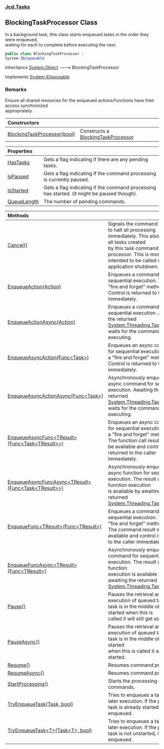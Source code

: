 ### [Jcd.Tasks](Jcd.Tasks.md 'Jcd.Tasks')

## BlockingTaskProcessor Class

In a background task, this class starts enqueued tasks in the order they were enqueued,  
waiting for each to complete before executing the next.

```csharp
public class BlockingTaskProcessor :
System.IDisposable
```

Inheritance [System.Object](https://docs.microsoft.com/en-us/dotnet/api/System.Object 'System.Object') &#129106; BlockingTaskProcessor

Implements [System.IDisposable](https://docs.microsoft.com/en-us/dotnet/api/System.IDisposable 'System.IDisposable')

### Remarks
Ensure all shared resources for the enqueued actions/functions have their access synchronized  
appropriately.

| Constructors | |
| :--- | :--- |
| [BlockingTaskProcessor(bool)](Jcd.Tasks.BlockingTaskProcessor.BlockingTaskProcessor(bool).md 'Jcd.Tasks.BlockingTaskProcessor.BlockingTaskProcessor(bool)') | Constructs a [BlockingTaskProcessor](Jcd.Tasks.BlockingTaskProcessor.md 'Jcd.Tasks.BlockingTaskProcessor') |

| Properties | |
| :--- | :--- |
| [HasTasks](Jcd.Tasks.BlockingTaskProcessor.HasTasks.md 'Jcd.Tasks.BlockingTaskProcessor.HasTasks') | Gets a flag indicating if there are any pending tasks. |
| [IsPaused](Jcd.Tasks.BlockingTaskProcessor.IsPaused.md 'Jcd.Tasks.BlockingTaskProcessor.IsPaused') | Gets a flag indicating if the command processing is currently paused. |
| [IsStarted](Jcd.Tasks.BlockingTaskProcessor.IsStarted.md 'Jcd.Tasks.BlockingTaskProcessor.IsStarted') | Gets a flag indicating if the command processing has started. (it might be paused though). |
| [QueueLength](Jcd.Tasks.BlockingTaskProcessor.QueueLength.md 'Jcd.Tasks.BlockingTaskProcessor.QueueLength') | The number of pending commands. |

| Methods | |
| :--- | :--- |
| [Cancel()](Jcd.Tasks.BlockingTaskProcessor.Cancel().md 'Jcd.Tasks.BlockingTaskProcessor.Cancel()') | Signals the command processor to halt all processing immediately. This also cancels all tasks created<br/>by this task command processor. This is mostly intended to be called during application shutdown. |
| [EnqueueAction(Action)](Jcd.Tasks.BlockingTaskProcessor.EnqueueAction(System.Action).md 'Jcd.Tasks.BlockingTaskProcessor.EnqueueAction(System.Action)') | Enqueues a command for sequential execution. This is a "fire and forget" method.<br/>Control is returned to the caller immediately. |
| [EnqueueActionAsync(Action)](Jcd.Tasks.BlockingTaskProcessor.EnqueueActionAsync(System.Action).md 'Jcd.Tasks.BlockingTaskProcessor.EnqueueActionAsync(System.Action)') | Enqueues a command for sequential execution. Awaiting the returned [System.Threading.Tasks.Task](https://docs.microsoft.com/en-us/dotnet/api/System.Threading.Tasks.Task 'System.Threading.Tasks.Task')<br/>waits for the command to finish executing. |
| [EnqueueAsyncAction(Func&lt;Task&gt;)](Jcd.Tasks.BlockingTaskProcessor.EnqueueAsyncAction(System.Func_System.Threading.Tasks.Task_).md 'Jcd.Tasks.BlockingTaskProcessor.EnqueueAsyncAction(System.Func<System.Threading.Tasks.Task>)') | Enqueues an async command for sequential execution. This is a "fire and forget" method.<br/>Control is returned to the caller immediately. |
| [EnqueueAsyncActionAsync(Func&lt;Task&gt;)](Jcd.Tasks.BlockingTaskProcessor.EnqueueAsyncActionAsync(System.Func_System.Threading.Tasks.Task_).md 'Jcd.Tasks.BlockingTaskProcessor.EnqueueAsyncActionAsync(System.Func<System.Threading.Tasks.Task>)') | Asynchronously enqueues an async command for sequential execution. Awaiting the<br/>returned [System.Threading.Tasks.Task](https://docs.microsoft.com/en-us/dotnet/api/System.Threading.Tasks.Task 'System.Threading.Tasks.Task') waits for the command to finish executing. |
| [EnqueueAsyncFunc&lt;TResult&gt;(Func&lt;Task&lt;TResult&gt;&gt;)](Jcd.Tasks.BlockingTaskProcessor.EnqueueAsyncFunc_TResult_(System.Func_System.Threading.Tasks.Task_TResult__).md 'Jcd.Tasks.BlockingTaskProcessor.EnqueueAsyncFunc<TResult>(System.Func<System.Threading.Tasks.Task<TResult>>)') | Enqueues an async command for sequential execution. This is a "fire and forget" method.<br/>The function call result will not be available and control is returned to the caller immediately. |
| [EnqueueAsyncFuncAsync&lt;TResult&gt;(Func&lt;Task&lt;TResult&gt;&gt;)](Jcd.Tasks.BlockingTaskProcessor.EnqueueAsyncFuncAsync_TResult_(System.Func_System.Threading.Tasks.Task_TResult__).md 'Jcd.Tasks.BlockingTaskProcessor.EnqueueAsyncFuncAsync<TResult>(System.Func<System.Threading.Tasks.Task<TResult>>)') | Asynchronously enqueues an async function for sequential execution. The result of the function execution<br/>is available by awaiting the returned [System.Threading.Tasks.Task&lt;&gt;](https://docs.microsoft.com/en-us/dotnet/api/System.Threading.Tasks.Task-1 'System.Threading.Tasks.Task`1') |
| [EnqueueFunc&lt;TResult&gt;(Func&lt;TResult&gt;)](Jcd.Tasks.BlockingTaskProcessor.EnqueueFunc_TResult_(System.Func_TResult_).md 'Jcd.Tasks.BlockingTaskProcessor.EnqueueFunc<TResult>(System.Func<TResult>)') | Enqueues a command for sequential execution. This is a "fire and forget" method.<br/>The command result will not be available and control is returned to the caller immediately. |
| [EnqueueFuncAsync&lt;TResult&gt;(Func&lt;TResult&gt;)](Jcd.Tasks.BlockingTaskProcessor.EnqueueFuncAsync_TResult_(System.Func_TResult_).md 'Jcd.Tasks.BlockingTaskProcessor.EnqueueFuncAsync<TResult>(System.Func<TResult>)') | Asynchronously enqueues a command for sequential execution. The result of the function<br/>execution is available by awaiting the returned [System.Threading.Tasks.Task&lt;&gt;](https://docs.microsoft.com/en-us/dotnet/api/System.Threading.Tasks.Task-1 'System.Threading.Tasks.Task`1') |
| [Pause()](Jcd.Tasks.BlockingTaskProcessor.Pause().md 'Jcd.Tasks.BlockingTaskProcessor.Pause()') | Pauses the retrieval and execution of queued tasks. If a task is in the middle of being started when this is<br/>called it will still get started. |
| [PauseAsync()](Jcd.Tasks.BlockingTaskProcessor.PauseAsync().md 'Jcd.Tasks.BlockingTaskProcessor.PauseAsync()') | Pauses the retrieval and execution of queued tasks. If a task is in the middle of being started<br/>when this is called it will still get started. |
| [Resume()](Jcd.Tasks.BlockingTaskProcessor.Resume().md 'Jcd.Tasks.BlockingTaskProcessor.Resume()') | Resumes command processing. |
| [ResumeAsync()](Jcd.Tasks.BlockingTaskProcessor.ResumeAsync().md 'Jcd.Tasks.BlockingTaskProcessor.ResumeAsync()') | Resumes command processing. |
| [StartProcessing()](Jcd.Tasks.BlockingTaskProcessor.StartProcessing().md 'Jcd.Tasks.BlockingTaskProcessor.StartProcessing()') | Starts the processing of queued commands. |
| [TryEnqueueTask(Task, bool)](Jcd.Tasks.BlockingTaskProcessor.TryEnqueueTask(System.Threading.Tasks.Task,bool).md 'Jcd.Tasks.BlockingTaskProcessor.TryEnqueueTask(System.Threading.Tasks.Task, bool)') | Tries to enqueues a task for later execution. If the passed in task is already started, it's not enqueued. |
| [TryEnqueueTask&lt;T&gt;(Task&lt;T&gt;, bool)](Jcd.Tasks.BlockingTaskProcessor.TryEnqueueTask_T_(System.Threading.Tasks.Task_T_,bool).md 'Jcd.Tasks.BlockingTaskProcessor.TryEnqueueTask<T>(System.Threading.Tasks.Task<T>, bool)') | Tries to enqueues a task for later execution. If the passed in task is not unstarted, it's not enqueued. |
